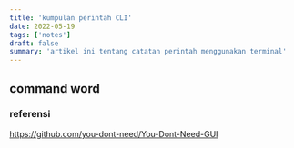 ```yaml
---
title: 'kumpulan perintah CLI'
date: 2022-05-19
tags: ['notes']
draft: false
summary: 'artikel ini tentang catatan perintah menggunakan terminal'
---
```


## command word
### referensi
https://github.com/you-dont-need/You-Dont-Need-GUI
